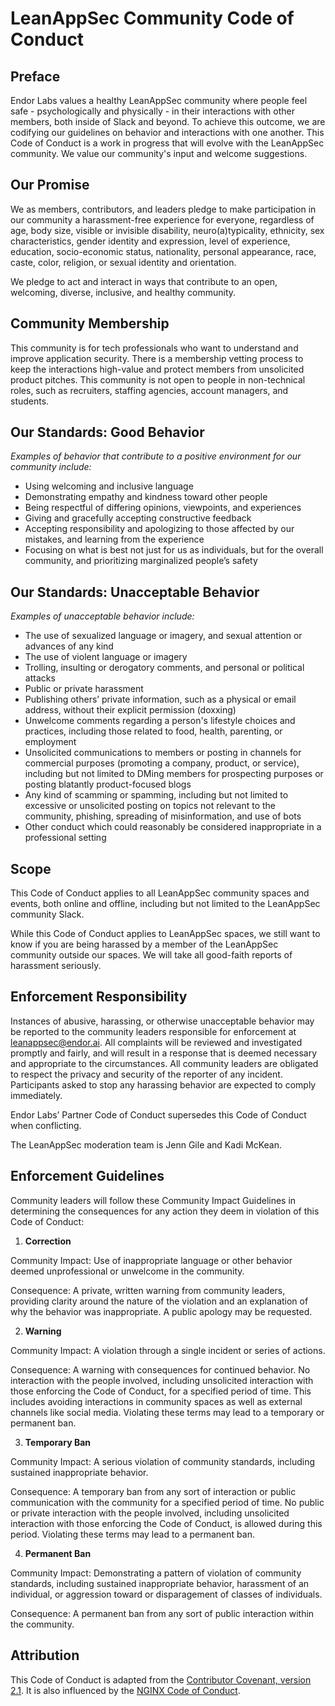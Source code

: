 # LeanAppSec Community Code of Conduct

## Preface
Endor Labs values a healthy LeanAppSec community where people feel safe - psychologically and physically - in their interactions with other members, both inside of Slack and beyond. To achieve this outcome, we are codifying our guidelines on behavior and interactions with one another. This Code of Conduct is a work in progress that will evolve with the LeanAppSec community. We value our community's input and welcome suggestions.

## Our Promise
We as members, contributors, and leaders pledge to make participation in our community a harassment-free experience for everyone, regardless of age, body size, visible or invisible disability, neuro(a)typicality, ethnicity, sex characteristics, gender identity and expression, level of experience, education, socio-economic status, nationality, personal appearance, race, caste, color, religion, or sexual identity and orientation.

We pledge to act and interact in ways that contribute to an open, welcoming, diverse, inclusive, and healthy community.

## Community Membership
This community is for tech professionals who want to understand and improve application security. There is a membership vetting process to keep the interactions high-value and protect members from unsolicited product pitches. This community is not open to people in non-technical roles, such as recruiters, staffing agencies, account managers, and students.

## Our Standards: Good Behavior
*Examples of behavior that contribute to a positive environment for our community include:*
* Using welcoming and inclusive language
* Demonstrating empathy and kindness toward other people
* Being respectful of differing opinions, viewpoints, and experiences
* Giving and gracefully accepting constructive feedback
* Accepting responsibility and apologizing to those affected by our mistakes, and learning from the experience
* Focusing on what is best not just for us as individuals, but for the overall community, and prioritizing marginalized people’s safety

## Our Standards: Unacceptable Behavior
*Examples of unacceptable behavior include:*
* The use of sexualized language or imagery, and sexual attention or advances of any kind
* The use of violent language or imagery
* Trolling, insulting or derogatory comments, and personal or political attacks
* Public or private harassment
* Publishing others’ private information, such as a physical or email address, without their explicit permission (doxxing)
* Unwelcome comments regarding a person's lifestyle choices and practices, including those related to food, health, parenting, or employment
* Unsolicited communications to members or posting in channels for commercial purposes (promoting a company, product, or service), including but not limited to DMing members for prospecting purposes or posting blatantly product-focused blogs
* Any kind of scamming or spamming, including but not limited to excessive or unsolicited posting on topics not relevant to the community, phishing, spreading of misinformation, and use of bots
* Other conduct which could reasonably be considered inappropriate in a professional setting

## Scope
This Code of Conduct applies to all LeanAppSec community spaces and events, both online and offline, including but not limited to the LeanAppSec community Slack. 

While this Code of Conduct applies to LeanAppSec spaces, we still want to know if you are being harassed by a member of the LeanAppSec community outside our spaces. We will take all good-faith reports of harassment seriously.

## Enforcement Responsibility
Instances of abusive, harassing, or otherwise unacceptable behavior may be reported to the community leaders responsible for enforcement at leanappsec@endor.ai. All complaints will be reviewed and investigated promptly and fairly, and will result in a response that is deemed necessary and appropriate to the circumstances. All community leaders are obligated to respect the privacy and security of the reporter of any incident. Participants asked to stop any harassing behavior are expected to comply immediately.

Endor Labs’ Partner Code of Conduct supersedes this Code of Conduct when conflicting.

The LeanAppSec moderation team is Jenn Gile and Kadi McKean.

## Enforcement Guidelines
Community leaders will follow these Community Impact Guidelines in determining the consequences for any action they deem in violation of this Code of Conduct:

1. **Correction**
 
Community Impact: Use of inappropriate language or other behavior deemed unprofessional or unwelcome in the community.

Consequence: A private, written warning from community leaders, providing clarity around the nature of the violation and an explanation of why the behavior was inappropriate. A public apology may be requested.

2. **Warning**

Community Impact: A violation through a single incident or series of actions.

Consequence: A warning with consequences for continued behavior. No interaction with the people involved, including unsolicited interaction with those enforcing the Code of Conduct, for a specified period of time. This includes avoiding interactions in community spaces as well as external channels like social media. Violating these terms may lead to a temporary or permanent ban.

3. **Temporary Ban**

Community Impact: A serious violation of community standards, including sustained inappropriate behavior.

Consequence: A temporary ban from any sort of interaction or public communication with the community for a specified period of time. No public or private interaction with the people involved, including unsolicited interaction with those enforcing the Code of Conduct, is allowed during this period. Violating these terms may lead to a permanent ban.

4. **Permanent Ban**

Community Impact: Demonstrating a pattern of violation of community standards, including sustained inappropriate behavior, harassment of an individual, or aggression toward or disparagement of classes of individuals.

Consequence: A permanent ban from any sort of public interaction within the community.

## Attribution
This Code of Conduct is adapted from the [Contributor Covenant, version 2.1](https://www.contributor-covenant.org/version/2/1/code_of_conduct/). It is also influenced by the [NGINX Code of Conduct](https://github.com/nginxinc/Community-Code-of-Conduct).
